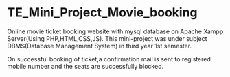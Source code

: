 # TE_Mini_Project_Movie_booking
Online movie ticket booking website with mysql database on Apache Xampp Server(Using PHP,HTML,CSS,JS).
This mini-project was under subject DBMS(Database Management System) in third year 1st semester.

On successful booking of ticket,a confirmation mail is sent to registered mobile number and the seats are successfully blocked.
